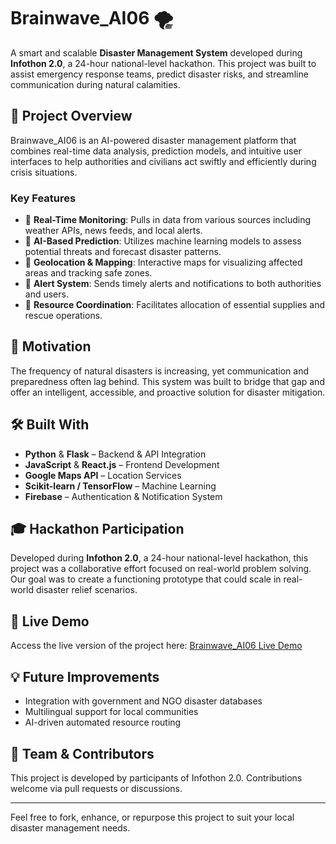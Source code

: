 # Brainwave_AI06 🌪️

A smart and scalable **Disaster Management System** developed during **Infothon 2.0**, a 24-hour national-level hackathon. This project was built to assist emergency response teams, predict disaster risks, and streamline communication during natural calamities.

## 🚀 Project Overview

Brainwave_AI06 is an AI-powered disaster management platform that combines real-time data analysis, prediction models, and intuitive user interfaces to help authorities and civilians act swiftly and efficiently during crisis situations.

### Key Features

- 📡 **Real-Time Monitoring**: Pulls in data from various sources including weather APIs, news feeds, and local alerts.
- 🧠 **AI-Based Prediction**: Utilizes machine learning models to assess potential threats and forecast disaster patterns.
- 📍 **Geolocation & Mapping**: Interactive maps for visualizing affected areas and tracking safe zones.
- 📢 **Alert System**: Sends timely alerts and notifications to both authorities and users.
- 🤝 **Resource Coordination**: Facilitates allocation of essential supplies and rescue operations.

## 🎯 Motivation

The frequency of natural disasters is increasing, yet communication and preparedness often lag behind. This system was built to bridge that gap and offer an intelligent, accessible, and proactive solution for disaster mitigation.

## 🛠️ Built With

- **Python** & **Flask** – Backend & API Integration
- **JavaScript** & **React.js** – Frontend Development
- **Google Maps API** – Location Services
- **Scikit-learn / TensorFlow** – Machine Learning
- **Firebase** – Authentication & Notification System

## 🎓 Hackathon Participation

Developed during **Infothon 2.0**, a 24-hour national-level hackathon, this project was a collaborative effort focused on real-world problem solving. Our goal was to create a functioning prototype that could scale in real-world disaster relief scenarios.

## 📂 Live Demo

Access the live version of the project here: [Brainwave_AI06 Live Demo](https://incharas06.github.io/Brainwave_AI06/)

## 💡 Future Improvements

- Integration with government and NGO disaster databases
- Multilingual support for local communities
- AI-driven automated resource routing

## 👥 Team & Contributors

This project is developed by participants of Infothon 2.0. Contributions welcome via pull requests or discussions.

---

Feel free to fork, enhance, or repurpose this project to suit your local disaster management needs.

